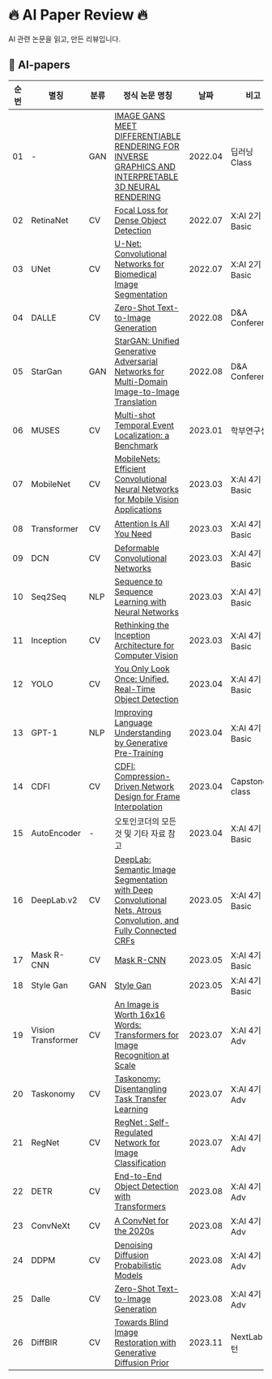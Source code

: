 
# 🔥 AI Paper Review 🔥
AI 관련 논문을 읽고, 만든 리뷰입니다.

## 📖 AI-papers
|순번|별칭|분류|정식 논문 명칭|날짜|비고|
|-----|-----|-----|-----------|---|---|
| 01 | - | GAN | [IMAGE GANS MEET DIFFERENTIABLE RENDERING FOR INVERSE GRAPHICS AND INTERPRETABLE 3D NEURAL RENDERING](https://arxiv.org/abs/2010.09125) | 2022.04 | 딥러닝 Class |
| 02 | RetinaNet | CV | [Focal Loss for Dense Object Detection](https://arxiv.org/abs/1708.02002)| 2022.07 | X:AI 2기 Basic |
| 03 | UNet | CV | [U-Net: Convolutional Networks for Biomedical Image Segmentation](https://arxiv.org/abs/1505.04597) | 2022.07 | X:AI 2기 Basic |
| 04 | DALLE | CV | [Zero-Shot Text-to-Image Generation](https://arxiv.org/abs/2102.12092) | 2022.08 | D&A Conference |
| 05 | StarGan | GAN | [StarGAN: Unified Generative Adversarial Networks for Multi-Domain Image-to-Image Translation](https://arxiv.org/abs/1711.09020) | 2022.08 | D&A Conference |
| 06 | MUSES | CV | [Multi-shot Temporal Event Localization: a Benchmark](https://arxiv.org/abs/2012.09434) | 2023.01 | 학부연구생 |
| 07 | MobileNet | CV | [MobileNets: Efficient Convolutional Neural Networks for Mobile Vision Applications](https://arxiv.org/abs/1704.04861) | 2023.03 | X:AI 4기 Basic |
| 08 | Transformer | CV | [Attention Is All You Need](https://arxiv.org/abs/1706.03762) | 2023.03 | X:AI 4기 Basic |
| 09 | DCN | CV | [Deformable Convolutional Networks](https://arxiv.org/abs/1703.06211) | 2023.03 | X:AI 4기 Basic |
| 10 | Seq2Seq | NLP | [Sequence to Sequence Learning with Neural Networks](https://arxiv.org/abs/1409.3215) | 2023.03 | X:AI 4기 Basic |
| 11 | Inception | CV | [Rethinking the Inception Architecture for Computer Vision](https://arxiv.org/abs/1512.00567) | 2023.03 | X:AI 4기 Basic |
| 12 | YOLO | CV | [You Only Look Once: Unified, Real-Time Object Detection](https://arxiv.org/abs/1506.02640) | 2023.04 | X:AI 4기 Basic |
| 13 | GPT-1 | NLP | [Improving Language Understanding by Generative Pre-Training](https://s3-us-west-2.amazonaws.com/openai-assets/research-covers/language-unsupervised/language_understanding_paper.pdf) | 2023.04 | X:AI 4기 Basic |
| 14 | CDFI | CV | [CDFI: Compression-Driven Network Design for Frame Interpolation](https://arxiv.org/abs/2103.10559) | 2023.04 | Capstone class |
| 15 | AutoEncoder | - | 오토인코더의 모든 것 및 기타 자료 참고 | 2023.04 | X:AI 4기 Basic |
| 16 | DeepLab.v2 | CV | [DeepLab: Semantic Image Segmentation with Deep Convolutional Nets, Atrous Convolution, and Fully Connected CRFs](https://arxiv.org/abs/1606.00915) | 2023.05 | X:AI 4기 Basic |
| 17 | Mask R-CNN | CV | [Mask R-CNN](https://arxiv.org/abs/1703.06870) | 2023.05 | X:AI 4기 Basic |
| 18 | Style Gan | GAN | [Style Gan](https://arxiv.org/abs/1812.04948) | 2023.05 | X:AI 4기 Basic |
| 19 | Vision Transformer | CV | [An Image is Worth 16x16 Words: Transformers for Image Recognition at Scale](https://arxiv.org/abs/2010.11929) | 2023.07 | X:AI 4기 Adv |
| 20 | Taskonomy | CV | [Taskonomy: Disentangling Task Transfer Learning](https://arxiv.org/abs/1804.08328) | 2023.07 | X:AI 4기 Adv |
| 21 | RegNet | CV | [RegNet : Self-Regulated Network for Image Classification](https://arxiv.org/abs/2101.00590) | 2023.07 | X:AI 4기 Adv |
| 22 | DETR | CV | [End-to-End Object Detection with Transformers](https://arxiv.org/abs/2005.12872) | 2023.08 | X:AI 4기 Adv |
| 23 | ConvNeXt | CV | [A ConvNet for the 2020s](https://arxiv.org/abs/2201.03545) | 2023.08 | X:AI 4기 Adv |
| 24 | DDPM | CV | [Denoising Diffusion Probabilistic Models](https://arxiv.org/abs/2006.11239) | 2023.08 | X:AI 4기 Adv |
| 25 | Dalle | CV | [Zero-Shot Text-to-Image Generation](https://arxiv.org/abs/2102.12092) | 2023.08 | X:AI 4기 Adv |
| 26 | DiffBIR | CV | [Towards Blind Image Restoration with Generative Diffusion Prior](https://arxiv.org/pdf/2308.15070v1.pdf) | 2023.11 | NextLab 인턴 |
